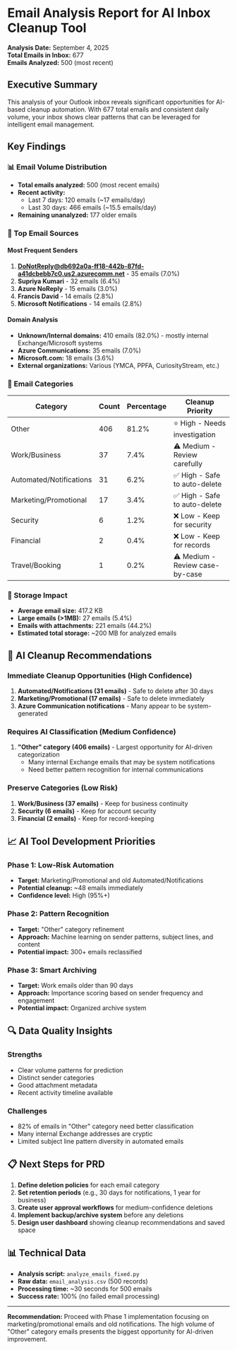 # Email Analysis Report for AI Inbox Cleanup Tool

**Analysis Date:** September 4, 2025  
**Total Emails in Inbox:** 677  
**Emails Analyzed:** 500 (most recent)

## Executive Summary

This analysis of your Outlook inbox reveals significant opportunities for AI-based cleanup automation. With 677 total emails and consistent daily volume, your inbox shows clear patterns that can be leveraged for intelligent email management.

## Key Findings

### 📊 Email Volume Distribution
- **Total emails analyzed:** 500 (most recent emails)
- **Recent activity:**
  - Last 7 days: 120 emails (~17 emails/day)
  - Last 30 days: 466 emails (~15.5 emails/day)
- **Remaining unanalyzed:** 177 older emails

### 👥 Top Email Sources

#### Most Frequent Senders
1. **DoNotReply@db692a0a-ff18-442b-87fd-a41dcbebb7c0.us2.azurecomm.net** - 35 emails (7.0%)
2. **Supriya Kumari** - 32 emails (6.4%)
3. **Azure NoReply** - 15 emails (3.0%)
4. **Francis David** - 14 emails (2.8%)
5. **Microsoft Notifications** - 14 emails (2.8%)

#### Domain Analysis
- **Unknown/Internal domains:** 410 emails (82.0%) - mostly internal Exchange/Microsoft systems
- **Azure Communications:** 35 emails (7.0%)
- **Microsoft.com:** 18 emails (3.6%)
- **External organizations:** Various (YMCA, PPFA, CuriosityStream, etc.)

### 📁 Email Categories

| Category | Count | Percentage | Cleanup Priority |
|----------|-------|------------|------------------|
| Other | 406 | 81.2% | ⭐ High - Needs investigation |
| Work/Business | 37 | 7.4% | ⚠️ Medium - Review carefully |
| Automated/Notifications | 31 | 6.2% | ✅ High - Safe to auto-delete |
| Marketing/Promotional | 17 | 3.4% | ✅ High - Safe to auto-delete |
| Security | 6 | 1.2% | ❌ Low - Keep for security |
| Financial | 2 | 0.4% | ❌ Low - Keep for records |
| Travel/Booking | 1 | 0.2% | ⚠️ Medium - Review case-by-case |

### 💾 Storage Impact

- **Average email size:** 417.2 KB
- **Large emails (>1MB):** 27 emails (5.4%)
- **Emails with attachments:** 221 emails (44.2%)
- **Estimated total storage:** ~200 MB for analyzed emails

## 🎯 AI Cleanup Recommendations

### Immediate Cleanup Opportunities (High Confidence)
1. **Automated/Notifications (31 emails)** - Safe to delete after 30 days
2. **Marketing/Promotional (17 emails)** - Safe to delete immediately
3. **Azure Communication notifications** - Many appear to be system-generated

### Requires AI Classification (Medium Confidence)
1. **"Other" category (406 emails)** - Largest opportunity for AI-driven categorization
   - Many internal Exchange emails that may be system notifications
   - Need better pattern recognition for internal communications

### Preserve Categories (Low Risk)
1. **Work/Business (37 emails)** - Keep for business continuity
2. **Security (6 emails)** - Keep for account security
3. **Financial (2 emails)** - Keep for record-keeping

## 📈 AI Tool Development Priorities

### Phase 1: Low-Risk Automation
- **Target:** Marketing/Promotional and old Automated/Notifications
- **Potential cleanup:** ~48 emails immediately
- **Confidence level:** High (95%+)

### Phase 2: Pattern Recognition
- **Target:** "Other" category refinement
- **Approach:** Machine learning on sender patterns, subject lines, and content
- **Potential impact:** 300+ emails reclassified

### Phase 3: Smart Archiving
- **Target:** Work emails older than 90 days
- **Approach:** Importance scoring based on sender frequency and engagement
- **Potential impact:** Organized archive system

## 🔍 Data Quality Insights

### Strengths
- Clear volume patterns for prediction
- Distinct sender categories
- Good attachment metadata
- Recent activity timeline available

### Challenges
- 82% of emails in "Other" category need better classification
- Many internal Exchange addresses are cryptic
- Limited subject line pattern diversity in automated emails

## 📋 Next Steps for PRD

1. **Define deletion policies** for each email category
2. **Set retention periods** (e.g., 30 days for notifications, 1 year for business)
3. **Create user approval workflows** for medium-confidence deletions
4. **Implement backup/archive system** before any deletions
5. **Design user dashboard** showing cleanup recommendations and saved space

## 📊 Technical Data

- **Analysis script:** `analyze_emails_fixed.py`
- **Raw data:** `email_analysis.csv` (500 records)
- **Processing time:** ~30 seconds for 500 emails
- **Success rate:** 100% (no failed email processing)

---

**Recommendation:** Proceed with Phase 1 implementation focusing on marketing/promotional emails and old notifications. The high volume of "Other" category emails presents the biggest opportunity for AI-driven improvement.
